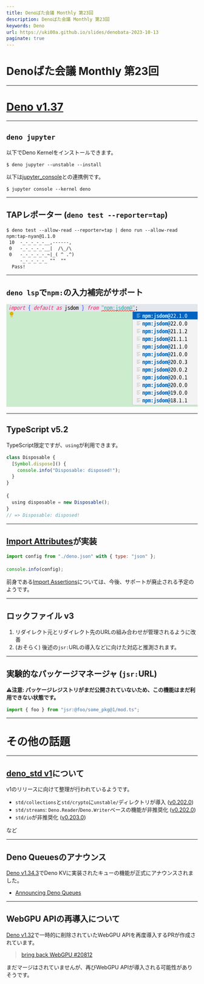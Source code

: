 ```yaml
---
title: Denoばた会議 Monthly 第23回
description: Denoばた会議 Monthly 第23回
keywords: Deno
url: https://uki00a.github.io/slides/denobata-2023-10-13
paginate: true
---
```


# Denoばた会議 Monthly 第23回

<!-- _class: lead -->

---

# [Deno v1.37](https://uki00a.github.io/deno-weekly/articles/deno/v1.37)

<!-- _class: lead -->

---

## `deno jupyter`

以下でDeno Kernelをインストールできます。

```shell
$ deno jupyter --unstable --install
```

以下は[jupyter_console](https://github.com/jupyter/jupyter_console)との連携例です。

```shell
$ jupyter console --kernel deno
```

---

## TAPレポーター (`deno test --reporter=tap`)

```shell
$ deno test --allow-read --reporter=tap | deno run --allow-read npm:tap-nyan@1.1.0 
 10  -_-_-_-_-__,------,
 0   -_-_-_-_-__|  /\_/\ 
 0   -_-_-_-_-_~|_( ^ .^) 
     -_-_-_-_-_ ""  "" 
  Pass!
```

---

## `deno lsp`で`npm:`の入力補完がサポート

![](./images/deno-v1.37-lsp-npm-completion.png)

---

## TypeScript v5.2

TypeScript限定ですが、`using`が利用できます。

```typescript
class Disposable {
  [Symbol.dispose]() {
    console.info("Disposable: disposed!");
  }
}

{
  using disposable = new Disposable();
}
// => Disposable: disposed!
```

---

## [Import Attributes](https://github.com/tc39/proposal-import-attributes)が実装

```javascript
import config from "./deno.json" with { type: "json" };

console.info(config);
```

前身である[Import Assertions](https://uki00a.github.io/deno-weekly/articles/2021/12/19)については、今後、サポートが廃止される予定のようです。

---

## ロックファイル v3

1. リダイレクト元とリダイレクト先のURLの組み合わせが管理されるように改善
1. (おそらく) 後述の`jsr:`URLの導入などに向けた対応と推測されます。

---

## 実験的なパッケージマネージャ (`jsr:`URL)

**⚠️注意: パッケージレジストリがまだ公開されていないため、この機能はまだ利用できない状態です。**

```javascript
import { foo } from "jsr:@foo/some_pkg@1/mod.ts";
```

---

# その他の話題

<!-- _class: lead -->

---

## [deno_std v1](https://github.com/denoland/deno_std/issues/3489)について

v1のリリースに向けて整理が行われているようです。

- `std/collections`と`std/crypto`に`unstable/`ディレクトリが導入 ([v0.202.0](https://uki00a.github.io/deno-weekly/articles/2023/09/24))
- `std/streams`: `Deno.Reader`/`Deno.Writer`ベースの機能が非推奨化 ([v0.202.0](https://uki00a.github.io/deno-weekly/articles/2023/09/24))
- `std/io`が非推奨化 ([v0.203.0](https://uki00a.github.io/deno-weekly/articles/2023/10/01))

など

---

## Deno Queuesのアナウンス

[Deno v1.34.3](https://uki00a.github.io/deno-weekly/articles/2023/06/18)でDeno KVに実装されたキューの機能が正式にアナウンスされました。

- [Announcing Deno Queues](https://deno.com/blog/queues)

---

## WebGPU APIの再導入について

[Deno v1.32](https://uki00a.github.io/deno-weekly/articles/deno/v1.32)で一時的に削除されていたWebGPU APIを再度導入するPRが作成されています。

> [bring back WebGPU #20812](https://github.com/denoland/deno/pull/20812)

まだマージはされていませんが、再びWebGPU APIが導入される可能性がありそうです。
